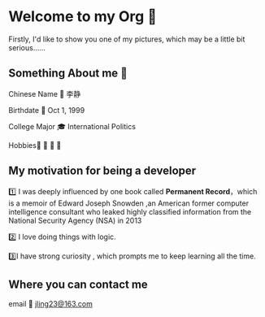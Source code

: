 # Welcome to my Org :wave:

Firstly, I'd like to show you one of my pictures, which may be a little bit serious......


## Something About me :girl:

Chinese Name :name_badge:  李静

Birthdate :baby: Oct 1, 1999

College Major :mortar_board:  International Politics

Hobbies:dancer:  :book: :basketball: :movie_camera:

## My motivation for being a developer

:one: I was deeply influenced by one book called **Permanent Record**，which is a memoir of Edward Joseph Snowden ,an American former computer intelligence consultant who leaked highly classified information from the National Security Agency (NSA) in 2013

:two: I love doing things with logic.

:three:I have strong curiosity , which prompts me to keep learning all the time.

## Where you can contact me

email :email: jling23@163.com



